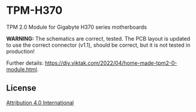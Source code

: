 # TPM-H370
TPM 2.0 Module for Gigabyte H370 series motherboards

**WARNING:**
The schematics are correct, tested.
The PCB layout is updated to use the correct connector (v1.1), should be correct, but it is not tested in production!

Further details: https://diy.viktak.com/2022/04/home-made-tpm2-0-module.html.

## License

[Attribution 4.0 International](https://creativecommons.org/licenses/by/4.0/)



